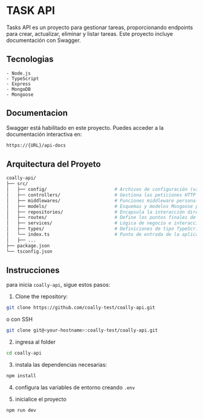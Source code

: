 # TASK API

Tasks API es un proyecto para gestionar tareas, proporcionando endpoints para crear, actualizar, eliminar y listar tareas. Este proyecto incluye documentación con Swagger.


## Tecnologias

```
- Node.js
- TypeScript
- Express
- MongoDB
- Mongoose
```


## Documentacion
Swagger está habilitado en este proyecto. Puedes acceder a la documentación interactiva en:

```bash
https://{URL}/api-docs
```

## Arquitectura del Proyeto

```bash
coally-api/
├── src/
│   ├── config/                         # Archivos de configuración (variables de entorno, configuración de servicios externos)
│   ├── controllers/                    # Gestiona las peticiones HTTP entrantes y devuelve las respuestas
│   ├── middlewares/                    # Funciones middleware personalizadas para la gestión y validación de peticiones
│   ├── models/                         # Esquemas y modelos Mongoose para colecciones MongoDB
│   ├── repositories/                   # Encapsula la interacción directa con la base de datos para operaciones CRUD específicas
│   ├── routes/                         # Define los puntos finales de la API y los vincula a los controladores
│   ├── services/                       # Lógica de negocio e interacción con la base de datos; encapsula lógica compleja
│   ├── types/                          # Definiciones de tipo TypeScript, incluyendo DTOs para controladores y servicios
│   └── index.ts                        # Punto de entrada de la aplicación, configura el servidor
│   ├── ...
├── package.json
└── tsconfig.json

```

## Instrucciones

para inicia `coally-api`, sigue estos pasos:

1. Clone the repository:

```bash
git clone https://github.com/coally-test/coally-api.git
```

o con SSH 


```bash
git clone git@<your-hostname>:coally-test/coally-api.git
```
2. ingresa al folder


```bash
cd coally-api
```

3. instala las dependencias necesarias:

```bash
npm install
```

4. configura las variables de entorno creando `.env`

5. inicialice el proyecto

```bash
npm run dev
```